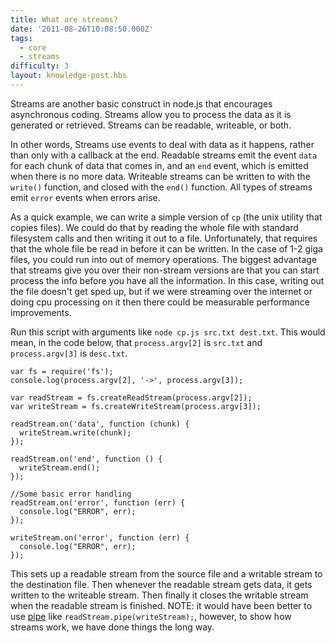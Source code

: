 ```yaml
---
title: What are streams?
date: '2011-08-26T10:08:50.000Z'
tags:
  - core
  - streams
difficulty: 3
layout: knowledge-post.hbs
---
```




Streams are another basic construct in node.js that encourages asynchronous coding. Streams allow you to process the data as it is generated or retrieved. Streams can be readable, writeable, or both. 

In other words, Streams use events to deal with data as it happens, rather than only with a callback at the end.  Readable streams emit the event `data` for each chunk of data that comes in, and an `end` event, which is emitted when there is no more data. Writeable streams can be written to with the `write()` function, and closed with the `end()` function.  All types of streams emit `error` events when errors arise.

As a quick example, we can write a simple version of `cp` (the unix utility that copies files). We could do that by reading the whole file with standard filesystem calls and then writing it out to a file. Unfortunately, that requires that the whole file be read in before it can be written. In the case of 1-2 giga files, you could run into out of memory operations. The biggest advantage that streams give you over their non-stream versions are that you can start process the info before you have all the information. In this case, writing out the file doesn't get sped up, but if we were streaming over the internet or doing cpu processing on it then there could be measurable performance improvements.

Run this script with arguments like `node cp.js src.txt dest.txt`. This would mean, in the code below, that `process.argv[2]` is `src.txt` and `process.argv[3]` is `desc.txt`. 

    var fs = require('fs');
    console.log(process.argv[2], '->', process.argv[3]);

    var readStream = fs.createReadStream(process.argv[2]);
    var writeStream = fs.createWriteStream(process.argv[3]);

    readStream.on('data', function (chunk) {
      writeStream.write(chunk);
    });

    readStream.on('end', function () {
      writeStream.end();
    });

    //Some basic error handling
    readStream.on('error', function (err) {
      console.log("ERROR", err);
    });

    writeStream.on('error', function (err) {
      console.log("ERROR", err);
    });


This sets up a readable stream from the source file and a writable stream to the destination file. Then whenever the readable stream gets data, it gets written to the writeable stream. Then finally it closes the writable stream when the readable stream is finished. NOTE: it would have been better to use [pipe](/how-to-use-stream-pipe) like `readStream.pipe(writeStream);`, however, to show how streams work, we have done things the long way.